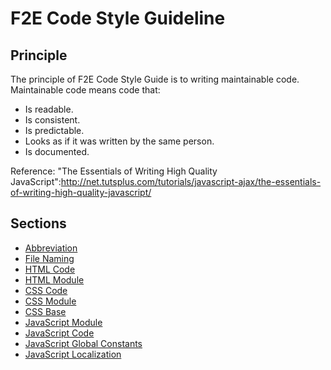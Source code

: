 # F2E Code Style Guideline

## Principle

The principle of F2E Code Style Guide is to writing maintainable code. 
Maintainable code means code that:

* Is readable.
* Is consistent.
* Is predictable.
* Looks as if it was written by the same person.
* Is documented.

Reference: "The Essentials of Writing High Quality JavaScript":http://net.tutsplus.com/tutorials/javascript-ajax/the-essentials-of-writing-high-quality-javascript/

## Sections

* [Abbreviation](/josephj/f2e-styleguide/blob/master/abbreviation.md)
* [File Naming](/josephj/f2e-styleguide/blob/master/file-naming.textile)
* [HTML Code](/josephj/f2e-styleguide/blob/master/html.textile)
* [HTML Module](/josephj/f2e-styleguide/blob/master/html-module.textile)
* [CSS Code](/josephj/f2e-styleguide/blob/master/css.textile)
* [CSS Module](/josephj/f2e-styleguide/blob/master/css-module.textile)
* [CSS Base](/josephj/f2e-styleguide/blob/master/css-base.textile)
* [JavaScript Module](https://github.com/miiicasa/module/blob/master/README.md)
* [JavaScript Code](/josephj/f2e-styleguide/blob/master/javascript.textile)
* [JavaScript Global Constants](/josephj/f2e-styleguide/blob/master/javascript-global-constants.textile)
* [JavaScript Localization](/josephj/f2e-styleguide/blob/master/javascript-localization.textile)
